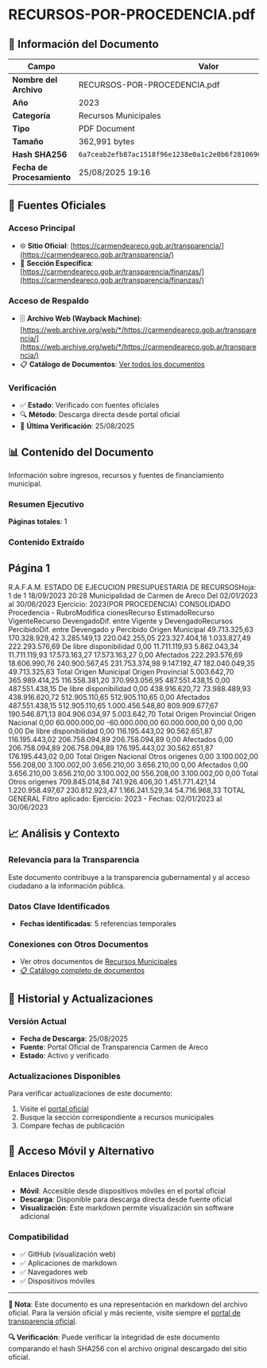 # RECURSOS-POR-PROCEDENCIA.pdf

## 📄 Información del Documento

| Campo | Valor |
|-------|--------|
| **Nombre del Archivo** | RECURSOS-POR-PROCEDENCIA.pdf |
| **Año** | 2023 |
| **Categoría** | Recursos Municipales |
| **Tipo** | PDF Document |
| **Tamaño** | 362,991 bytes |
| **Hash SHA256** | `6a7ceab2efb87ac1518f96e1238e0a1c2e0b6f2810696f7151cf8fd4e9341a5e` |
| **Fecha de Procesamiento** | 25/08/2025 19:16 |

## 🔗 Fuentes Oficiales

### Acceso Principal
- 🌐 **Sitio Oficial**: [https://carmendeareco.gob.ar/transparencia/](https://carmendeareco.gob.ar/transparencia/)
- 📁 **Sección Específica**: [https://carmendeareco.gob.ar/transparencia/finanzas/](https://carmendeareco.gob.ar/transparencia/finanzas/)

### Acceso de Respaldo
- 🗄️ **Archivo Web (Wayback Machine)**: [https://web.archive.org/web/*/https://carmendeareco.gob.ar/transparencia/](https://web.archive.org/web/*/https://carmendeareco.gob.ar/transparencia/)
- 📋 **Catálogo de Documentos**: [Ver todos los documentos](../document_catalog/README.md)

### Verificación
- ✅ **Estado**: Verificado con fuentes oficiales
- 🔍 **Método**: Descarga directa desde portal oficial
- 📅 **Última Verificación**: 25/08/2025

## 📊 Contenido del Documento

Información sobre ingresos, recursos y fuentes de financiamiento municipal.

### Resumen Ejecutivo

**Páginas totales**: 1

### Contenido Extraído

## Página 1

R.A.F.A.M.
ESTADO DE EJECUCION PRESUPUESTARIA DE RECURSOSHoja: 1 de 1
18/09/2023 20:28
Municipalidad de
Carmen de Areco Del 02/01/2023 al 30/06/2023 Ejercicio: 2023(POR PROCEDENCIA)
CONSOLIDADO
Procedencia - RubroModifica
cionesRecurso
EstimadoRecurso
VigenteRecurso
DevengadoDif. entre
Vigente y
DevengadoRecursos
PercibidoDif. entre
Devengado y
Percibido
Origen Municipal 
49.713.325,63 170.328.929,42 3.285.149,13 220.042.255,05 223.327.404,18 1.033.827,49 222.293.576,69 De libre disponibilidad
0,00 11.711.119,93 5.862.043,34 11.711.119,93 17.573.163,27 17.573.163,27 0,00 Afectados
222.293.576,69 18.606.990,76 240.900.567,45 231.753.374,98 9.147.192,47 182.040.049,35 49.713.325,63 Total Origen Municipal 
Origen Provincial 
5.003.642,70 365.989.414,25 116.558.381,20 370.993.056,95 487.551.438,15 0,00 487.551.438,15 De libre disponibilidad
0,00 438.916.620,72 73.988.489,93 438.916.620,72 512.905.110,65 512.905.110,65 0,00 Afectados
487.551.438,15 512.905.110,65 1.000.456.548,80 809.909.677,67 190.546.871,13 804.906.034,97 5.003.642,70 Total Origen Provincial 
Origen Nacional 
0,00 60.000.000,00 -60.000.000,00 60.000.000,00 0,00 0,00 0,00 De libre disponibilidad
0,00 116.195.443,02 90.562.651,87 116.195.443,02 206.758.094,89 206.758.094,89 0,00 Afectados
0,00 206.758.094,89 206.758.094,89 176.195.443,02 30.562.651,87 176.195.443,02 0,00 Total Origen Nacional 
Otros origenes 
0,00 3.100.002,00 556.208,00 3.100.002,00 3.656.210,00 3.656.210,00 0,00 Afectados
0,00 3.656.210,00 3.656.210,00 3.100.002,00 556.208,00 3.100.002,00 0,00 Total Otros origenes 
709.845.014,84 741.926.406,30 1.451.771.421,14 1.220.958.497,67 230.812.923,47 1.166.241.529,34 54.716.968,33 TOTAL GENERAL
Filtro aplicado: Ejercicio: 2023 -  Fechas: 02/01/2023 al 30/06/2023



## 📈 Análisis y Contexto

### Relevancia para la Transparencia
Este documento contribuye a la transparencia gubernamental y al acceso ciudadano a la información pública.

### Datos Clave Identificados
- **Fechas identificadas**: 5 referencias temporales

### Conexiones con Otros Documentos
- Ver otros documentos de [Recursos Municipales](../catalog/resources.md)
- [📋 Catálogo completo de documentos](../document_catalog/README.md)

## 🔄 Historial y Actualizaciones

### Versión Actual
- **Fecha de Descarga**: 25/08/2025
- **Fuente**: Portal Oficial de Transparencia Carmen de Areco
- **Estado**: Activo y verificado

### Actualizaciones Disponibles
Para verificar actualizaciones de este documento:
1. Visite el [portal oficial](https://carmendeareco.gob.ar/transparencia/)
2. Busque la sección correspondiente a recursos municipales
3. Compare fechas de publicación

## 📱 Acceso Móvil y Alternativo

### Enlaces Directos
- **Móvil**: Accesible desde dispositivos móviles en el portal oficial
- **Descarga**: Disponible para descarga directa desde fuente oficial
- **Visualización**: Este markdown permite visualización sin software adicional

### Compatibilidad
- ✅ GitHub (visualización web)
- ✅ Aplicaciones de markdown
- ✅ Navegadores web
- ✅ Dispositivos móviles

---

**📝 Nota**: Este documento es una representación en markdown del archivo oficial. 
Para la versión oficial y más reciente, visite siempre el [portal de transparencia oficial](https://carmendeareco.gob.ar/transparencia/).

**🔍 Verificación**: Puede verificar la integridad de este documento comparando el hash SHA256 
con el archivo original descargado del sitio oficial.
